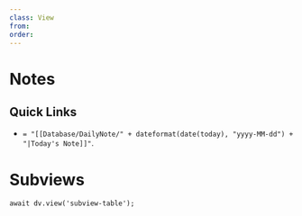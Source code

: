 ```yaml
---
class: View
from:
order:
---
```

# Notes

## Quick Links

- `= "[[Database/DailyNote/" + dateformat(date(today), "yyyy-MM-dd") + "|Today's Note]]"`.

# Subviews

```dataviewjs
await dv.view('subview-table');
```
